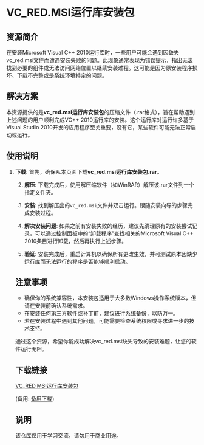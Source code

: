 # VC_RED.MSI运行库安装包

## 资源简介

在安装Microsoft Visual C++ 2010运行库时，一些用户可能会遇到因缺失vc_red.msi文件而遭遇安装失败的问题。此现象通常表现为错误提示，指出无法找到必要的组件或无法访问网络位置以继续安装过程。这可能是因为原安装程序损坏、下载不完整或是系统环境特定的问题。

## 解决方案

本资源提供的是**vc_red.msi运行库安装包**的压缩文件（.rar格式），旨在帮助遇到上述问题的用户顺利完成VC++ 2010运行库的安装。这个运行库对运行许多基于Visual Studio 2010开发的应用程序至关重要，没有它，某些软件可能无法正常启动或运行。

## 使用说明

1. **下载**: 首先，确保从本页面下载**vc_red.msi运行库安装包.rar**。

   2. **解压**: 下载完成后，使用解压缩软件（如WinRAR）解压该.rar文件到一个指定文件夹。

   3. **安装**: 找到解压出的`vc_red.msi`文件并双击运行。跟随安装向导的步骤完成安装过程。

   4. **解决安装问题**: 如果之前有安装失败的经历，建议先清理原有的安装尝试记录，可以通过控制面板中的“卸载程序”查找相关的Microsoft Visual C++ 2010条目进行卸载，然后再执行上述步骤。

   5. **验证**: 安装完成后，重启计算机以确保所有更改生效，并可测试原本因缺少运行库而无法运行的程序是否能够顺利启动。

   ## 注意事项

   - 确保你的系统兼容性，本安装包适用于大多数Windows操作系统版本，但请在安装前确认系统需求。
   - 在安装任何第三方软件或补丁前，建议进行系统备份，以防万一。
   - 若在安装过程中遇到其他问题，可能需要检查系统权限或寻求进一步的技术支持。

   通过这个资源，希望你能成功解决vc_red.msi缺失导致的安装难题，让您的软件运行无阻。

   ## 下载链接
   [VC_RED.MSI运行库安装包](https://pan.quark.cn/s/7761b9c55c04) 

   (备用: [备用下载](https://pan.baidu.com/s/1ksHqiCQeJ6IxmQCifPgqIg?pwd=1234))

   ## 说明

   该仓库仅用于学习交流，请勿用于商业用途。
